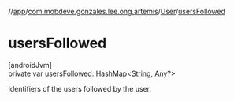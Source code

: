 //[app](../../../index.md)/[com.mobdeve.gonzales.lee.ong.artemis](../index.md)/[User](index.md)/[usersFollowed](users-followed.md)

# usersFollowed

[androidJvm]\
private var [usersFollowed](users-followed.md): [HashMap](https://kotlinlang.org/api/latest/jvm/stdlib/kotlin.collections/-hash-map/index.html)<[String](https://kotlinlang.org/api/latest/jvm/stdlib/kotlin/-string/index.html), [Any](https://kotlinlang.org/api/latest/jvm/stdlib/kotlin/-any/index.html)?>

Identifiers of the users followed by the user.
